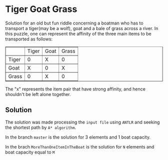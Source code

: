 # Tiger Goat Grass
Solution for an old but fun riddle concerning a boatman who has to transport a tiger(may be a wolf), goat and a bale of grass across a river.  In this puzzle, one can represent the affinity of the three main items to be transported as follows:

<table border cellspacing=0 cellpadding=5>
<tr>
<td></td><td>Tiger</td><td>Goat</td><td>Grass</td>
</tr>
<tr>
<td>Tiger</td><td>0</td><td>X</td><td>0</td>
</tr>
<tr>
<td>Goat</td><td>X</td><td>0</td><td>X</td>
</tr>
<tr>
<td>Grass</td><td>0</td><td>X</td><td>0</td>
</tr>
</table

The "x" represents the item pair that have strong affinity, and hence shouldn't be left alone together.

## Solution
The solution was made processing the `input file` using `ANTLR` and seeking the shortest path by `A* algorithm`.

In the branch `master` is the solution for 3 elements and 1 boat capacity.

In the brach `MoreThanOneItemInTheBoat` is the solution for `N` elements and boat capacity equal to `M`
